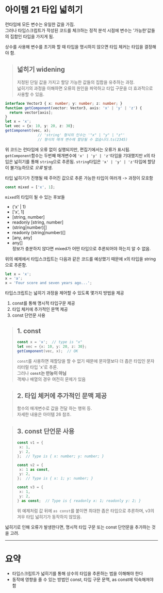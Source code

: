 # 아이템 21 타입 넓히기
런타임에 모든 변수는 유일한 값을 가짐.  
그러나 타입스크립트가 작성된 코드를 체크하는 정적 분석 시점에 변수는 '가능한'값들의 집합인 타입을 가지게 됨.  

상수를 사용해 변수를 초기화 할 때 타입을 명시하지 않으면 타입 체커는 타입을 결정해야 함.

>넓히기 widening
>---
>지정된 단일 값을 가지고 할당 가능한 값들의 집합을 유추하는 과정.  
>넓히기의 과정을 이해하면 오류의 원인을 파악하고 타입 구문을 더 효과적으로 사용할 수 있음.

```typescript
interface Vector3 { x: number; y: number; z: number; }
function getComponent(vector: Vector3, axis: 'x' | 'y' | 'z') {
  return vector[axis];
}
let x = 'x';
let vec = {x: 10, y: 20, z: 30};
getComponent(vec, x);
               // 'string' 형식의 인수는 '"x" | "y" | "z"'
               // 형식의 매개 변수에 할당될 수 없습니다.ts(2345)
```
위 코드는 런타임에 오류 없이 실행되지만, 편집기에서는 오류가 표시됨.  
`getComponent`함수는 두번째 매개변수에 `'x' | 'y' | 'z'`타입을 기대했지만 x의 타입은 넓히기를 통해 `string`으로 추론됨. `string`타입은 `'x' | 'y' | 'z'`타입에 할당이 불가능하므로 *오류* 발생.


타입 넓히기가 진행될 때 주어진 값으로 추론 가능한 타입이 여러개 -> 과정이 모호함
```typescript
const mixed = ['x', 1];
```
`mixed`의 타입이 될 수 있는 후보들
* ('x' | 1)
* ['x', 1]
* [string, number]
* readonly [string, number]
* (string|number)[]
* readonly (string|number)[]
* [any, any]
* any[]  
정보가 충분하지 않다면 mixed가 어떤 타입으로 추론되어야 하는지 알 수 없음.

위의 예제에서 타입스크립트는 다음과 같은 코드를 예상했기 때문에 x의 타입을 string으로 추론함.
```typescript
let x = 'x';
x = 'a';
x = 'Four score and seven years ago...';
```

타입스크립트는 넓히기 과정을 제어할 수 있도록 몇가지 방법을 제공
1. const를 통해 명시적 타입구문 제공
2. 타입 체커에 추가적인 문맥 제공
3. const 단언문 사용

>## 1. const
>```typescript
>const x = 'x';  // type is "x"
>let vec = {x: 10, y: 20, z: 30};
>getComponent(vec, x);  // OK
>```
> `const`를 사용하면 재할당을 할 수 없기 때문에 문자열보다 더 좁은 타입인 문자 리터럴 타입 'x'로 추론.  
>그러나 __`const`는 만능이 아님__  
>객체나 배열의 경우 여전히 문제가 있음
>

>## 2. 타입 체커에 추가적인 문맥 제공
>함수의 매개변수로 값을 전달 하는 행위 등.  
>자세한 내용은 아이템 26 참조.

>## 3. const 단언문 사용
>```typescript
>const v1 = {
>  x: 1,
>  y: 2,
>};  // Type is { x: number; y: number; }
>
>const v2 = {
>  x: 1 as const,
>  y: 2,
>};  // Type is { x: 1; y: number; }
>
>const v3 = {
>  x: 1,
>  y: 2,
>} as const;  // Type is { readonly x: 1; readonly y: 2; }
>```
>위 예제처럼 값 뒤에 `as const`를 붙이면 최대한 좁은 타입으로 추론하며, v3의 겨우 타입 넓히기가 동작하지 않았음.

넓히기로 인해 오류가 발생한다면, 명시적 타입 구문 또는 const 단언문을 추가하는 것을 고려.

---
# 요약
* 타입스크립트가 넓히기를 통해 상수의 타입을 추론하는 법을 이해해야 한다
* 동작에 영향을 줄 수 있는 방법인 const, 타입 구문 문맥, as const에 익숙해져야 함
